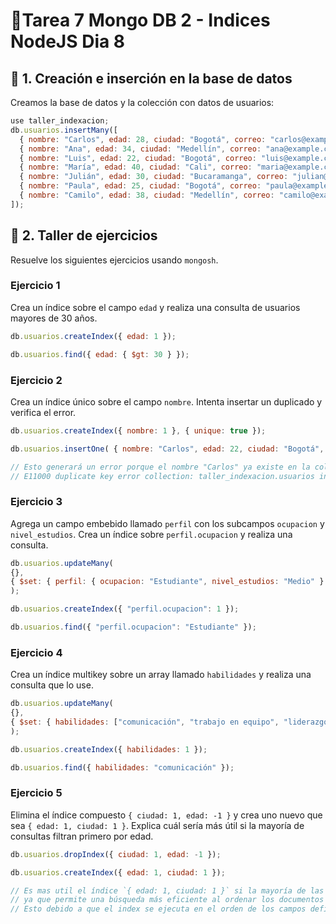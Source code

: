 # 🌿Tarea 7 Mongo DB 2 - Indices NodeJS Dia 8

## :electric_plug: 1. Creación e inserción en la base de datos

Creamos la base de datos y la colección con datos de usuarios:

```javascript
use taller_indexacion;
db.usuarios.insertMany([
  { nombre: "Carlos", edad: 28, ciudad: "Bogotá", correo: "carlos@example.com", intereses: ["fútbol", "viajes"] },
  { nombre: "Ana", edad: 34, ciudad: "Medellín", correo: "ana@example.com", intereses: ["lectura", "teatro"] },
  { nombre: "Luis", edad: 22, ciudad: "Bogotá", correo: "luis@example.com", intereses: ["música", "videojuegos"] },
  { nombre: "María", edad: 40, ciudad: "Cali", correo: "maria@example.com", intereses: ["pintura", "fútbol"] },
  { nombre: "Julián", edad: 30, ciudad: "Bucaramanga", correo: "julian@example.com", intereses: ["cine", "música"] },
  { nombre: "Paula", edad: 25, ciudad: "Bogotá", correo: "paula@example.com", intereses: ["teatro", "viajes"] },
  { nombre: "Camilo", edad: 38, ciudad: "Medellín", correo: "camilo@example.com", intereses: ["fotografía", "lectura"] }
]);
```

## :page_facing_up: 2. Taller de ejercicios

Resuelve los siguientes ejercicios usando `mongosh`.

### Ejercicio 1

Crea un índice sobre el campo `edad` y realiza una consulta de usuarios mayores de 30 años.

```javascript
db.usuarios.createIndex({ edad: 1 });

db.usuarios.find({ edad: { $gt: 30 } });
```

### Ejercicio 2

Crea un índice único sobre el campo `nombre`. Intenta insertar un duplicado y verifica el error.

```javascript
db.usuarios.createIndex({ nombre: 1 }, { unique: true });

db.usuarios.insertOne( { nombre: "Carlos", edad: 22, ciudad: "Bogotá", correo: "luis@example.com", intereses: ["música", "videojuegos"] },)

// Esto generará un error porque el nombre "Carlos" ya existe en la colección.
// E11000 duplicate key error collection: taller_indexacion.usuarios index: nombre_1 dup key: { nombre: "Carlos" }
```
### Ejercicio 3

Agrega un campo embebido llamado `perfil` con los subcampos `ocupacion` y `nivel_estudios`. Crea un índice sobre `perfil.ocupacion` y realiza una consulta.

```javascript
db.usuarios.updateMany(
{},
{ $set: { perfil: { ocupacion: "Estudiante", nivel_estudios: "Medio" } } }
);

db.usuarios.createIndex({ "perfil.ocupacion": 1 });

db.usuarios.find({ "perfil.ocupacion": "Estudiante" });
```
### Ejercicio 4

Crea un índice multikey sobre un array llamado `habilidades` y realiza una consulta que lo use.

```javascript
db.usuarios.updateMany(
{},
{ $set: { habilidades: ["comunicación", "trabajo en equipo", "liderazgo"] } }
);

db.usuarios.createIndex({ habilidades: 1 });

db.usuarios.find({ habilidades: "comunicación" });
```
### Ejercicio 5

Elimina el índice compuesto `{ ciudad: 1, edad: -1 }` y crea uno nuevo que sea `{ edad: 1, ciudad: 1 }`. Explica cuál sería más útil si la mayoría de consultas filtran primero por edad.

```javascript
db.usuarios.dropIndex({ ciudad: 1, edad: -1 });

db.usuarios.createIndex({ edad: 1, ciudad: 1 });

// Es mas util el índice `{ edad: 1, ciudad: 1 }` si la mayoría de las consultas filtran primero por edad,
// ya que permite una búsqueda más eficiente al ordenar los documentos por edad primero y de estos filtran por ciudad.
// Esto debido a que el index se ejecuta en el orden de los campos definidos,
```